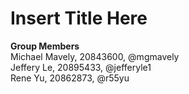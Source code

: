 # Insert Title Here
**Group Members**  
Michael Mavely, 20843600, @mgmavely
<br> Jeffery Le, 20895433, @jefferyle1
<br> Rene Yu, 20862873, @r55yu
